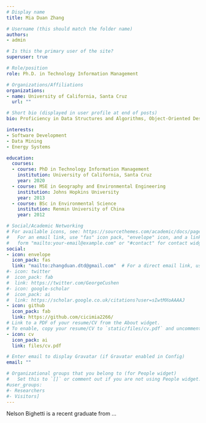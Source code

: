 ```yaml
---
# Display name
title: Mia Duan Zhang

# Username (this should match the folder name)
authors:
- admin

# Is this the primary user of the site?
superuser: true

# Role/position
role: Ph.D. in Technology Information Management

# Organizations/Affiliations
organizations:
- name: University of California, Santa Cruz
  url: ""

# Short bio (displayed in user profile at end of posts)
bio: Proficiency in Data Structures and Algorithms, Object-Oriented Design, Full-stack Web Application, and Android Application Development.

interests:
- Software Development
- Data Mining
- Energy Systems

education:
  courses:
  - course: PhD in Technology Information Management
    institution: University of California, Santa Cruz
    year: 2020
  - course: MSE in Geography and Environmental Engineering
    institution: Johns Hopkins University
    year: 2013
  - course: BSc in Environmental Science
    institution: Renmin University of China
    year: 2012

# Social/Academic Networking
# For available icons, see: https://sourcethemes.com/academic/docs/page-builder/#icons
#   For an email link, use "fas" icon pack, "envelope" icon, and a link in the
#   form "mailto:your-email@example.com" or "#contact" for contact widget.
social:
- icon: envelope
  icon_pack: fas
  link: "mailto:zhangduan.dtd@gmail.com"  # For a direct email link, use "mailto:test@example.org".
#- icon: twitter
#  icon_pack: fab
#  link: https://twitter.com/GeorgeCushen
#- icon: google-scholar
#  icon_pack: ai
#  link: https://scholar.google.co.uk/citations?user=sIwtMXoAAAAJ
- icon: github
  icon_pack: fab
  link: https://github.com/cicimia2266/
# Link to a PDF of your resume/CV from the About widget.
# To enable, copy your resume/CV to `static/files/cv.pdf` and uncomment the lines below.
- icon: cv
  icon_pack: ai
  link: files/cv.pdf

# Enter email to display Gravatar (if Gravatar enabled in Config)
email: ""

# Organizational groups that you belong to (for People widget)
#   Set this to `[]` or comment out if you are not using People widget.
#user_groups:
#- Researchers
#- Visitors]
---
```


Nelson Bighetti is a recent graduate from ...

